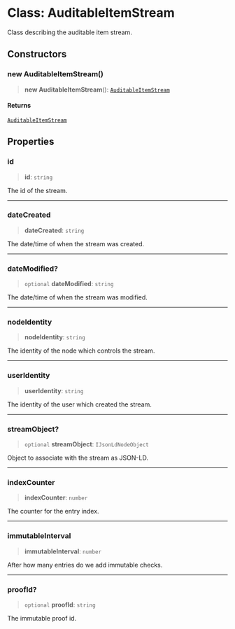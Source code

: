 # Class: AuditableItemStream

Class describing the auditable item stream.

## Constructors

### new AuditableItemStream()

> **new AuditableItemStream**(): [`AuditableItemStream`](AuditableItemStream.md)

#### Returns

[`AuditableItemStream`](AuditableItemStream.md)

## Properties

### id

> **id**: `string`

The id of the stream.

***

### dateCreated

> **dateCreated**: `string`

The date/time of when the stream was created.

***

### dateModified?

> `optional` **dateModified**: `string`

The date/time of when the stream was modified.

***

### nodeIdentity

> **nodeIdentity**: `string`

The identity of the node which controls the stream.

***

### userIdentity

> **userIdentity**: `string`

The identity of the user which created the stream.

***

### streamObject?

> `optional` **streamObject**: `IJsonLdNodeObject`

Object to associate with the stream as JSON-LD.

***

### indexCounter

> **indexCounter**: `number`

The counter for the entry index.

***

### immutableInterval

> **immutableInterval**: `number`

After how many entries do we add immutable checks.

***

### proofId?

> `optional` **proofId**: `string`

The immutable proof id.
